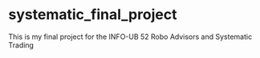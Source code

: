 # systematic_final_project
This is my final project for the INFO-UB 52 Robo Advisors and Systematic Trading
